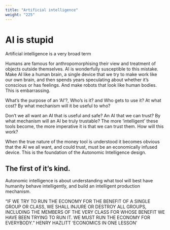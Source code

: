 ```yaml
---
title: "Artificial intelligence"
weight: "225"
---
```


# AI is stupid

Artificial intelligence is a very broad term

Humans are famous for anthropomorphising their view and treatment of objects outside themselves. AI is wonderfully susceptible to this mistake. Make AI like a human brain, a single device that we try to make work like our own brain, and then spends years speculating about whether it’s conscious or has feelings. And make robots that look like human bodies. This is embarrassing.

What’s the purpose of an ‘AI’?, Who’s is it? and Who gets to use it? At what cost? By what mechanism will it be useful to who?

Don’t we all want an AI that is useful and safe? An AI that we can trust? By what mechanism will an AI be truly trustable? The more ‘intelligent’ these tools become, the more imperative it is that we can trust them. How will this work?

When the true nature of the money tool is understood it becomes obvious that the AI we all want, and could trust, must be an economically infused device. This is the foundation of the Autonomic Intelligence design.

## The first of it’s kind.

Autonomic intelligence is about understanding what tool will best have humanity behave intelligently, and build an intelligent production mechanism.

“IF WE TRY TO RUN THE ECONOMY FOR THE BENEFIT OF A SINGLE GROUP OR CLASS, WE SHALL INJURE OR DESTROY ALL GROUPS, INCLUDING THE MEMBERS OF THE VERY CLASS FOR WHOSE BENEFIT WE HAVE BEEN TRYING TO RUN IT. WE MUST RUN THE ECONOMY FOR EVERYBODY.” HENRY HAZLITT ‘ECONOMICS IN ONE LESSON’
